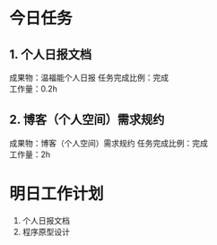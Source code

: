 # 今日任务

## 1. 个人日报文档
成果物：温福能个人日报
任务完成比例：完成  
工作量：0.2h  

## 2. 博客（个人空间）需求规约
成果物：博客（个人空间）需求规约
任务完成比例：完成  
工作量：2h  


# 明日工作计划
1. 个人日报文档
2. 程序原型设计